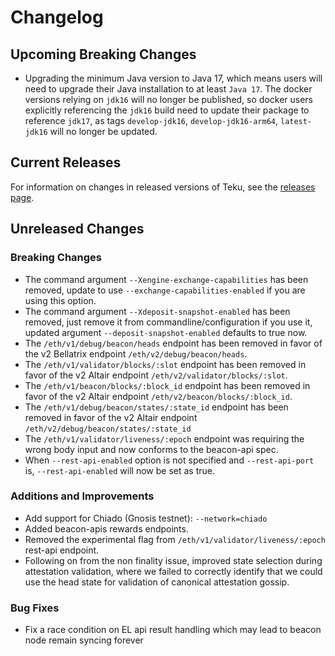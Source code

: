 # Changelog

## Upcoming Breaking Changes

- Upgrading the minimum Java version to Java 17, which means users will need to upgrade their Java installation to at least `Java 17`.  The docker versions relying on `jdk16` will no longer be published, so docker users explicitly referencing the `jdk16` build need to update their package to reference `jdk17`, as tags `develop-jdk16`, `develop-jdk16-arm64`, `latest-jdk16` will no longer be updated.

## Current Releases

For information on changes in released versions of Teku, see the [releases page](https://github.com/ConsenSys/teku/releases).

## Unreleased Changes

### Breaking Changes

- The command argument `--Xengine-exchange-capabilities` has been removed, update to use `--exchange-capabilities-enabled` if you are using this option.
- The command argument `--Xdeposit-snapshot-enabled` has been removed, just remove it from commandline/configuration if you use it, updated argument `--deposit-snapshot-enabled` defaults to true now.
- The `/eth/v1/debug/beacon/heads` endpoint has been removed in favor of the v2 Bellatrix endpoint `/eth/v2/debug/beacon/heads`.
- The `/eth/v1/validator/blocks/:slot` endpoint has been removed in favor of the v2 Altair endpoint `/eth/v2/validator/blocks/:slot`.
- The `/eth/v1/beacon/blocks/:block_id` endpoint has been removed in favor of the v2 Altair endpoint `/eth/v2/beacon/blocks/:block_id`.
- The `/eth/v1/debug/beacon/states/:state_id` endpoint has been removed in favor of the v2 Altair endpoint `/eth/v2/debug/beacon/states/:state_id`
- The `/eth/v1/validator/liveness/:epoch` endpoint was requiring the wrong body input and now conforms to the beacon-api spec.
- When `--rest-api-enabled` option is not specified and `--rest-api-port` is, `--rest-api-enabled` will now be set as true.

### Additions and Improvements

- Add support for Chiado (Gnosis testnet): `--network=chiado`
- Added beacon-apis rewards endpoints.
- Removed the experimental flag from `/eth/v1/validator/liveness/:epoch` rest-api endpoint.
- Following on from the non finality issue, improved state selection during attestation validation, 
  where we failed to correctly identify that we could use the head state for validation of canonical attestation gossip.

### Bug Fixes

- Fix a race condition on EL api result handling which may lead to beacon node remain syncing forever